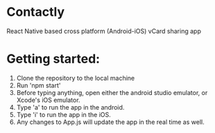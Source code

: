 # Contactly
React Native based cross platform (Android-iOS) vCard sharing app

# Getting started:
1. Clone the repository to the local machine
2. Run 'npm start'
3. Before typing anything, open either the android studio emulator, or Xcode's iOS emulator.
4. Type 'a' to run the app in the android.
5. Type 'i' to run the app in the iOS.
6. Any changes to App.js will update the app in the real time as well.



